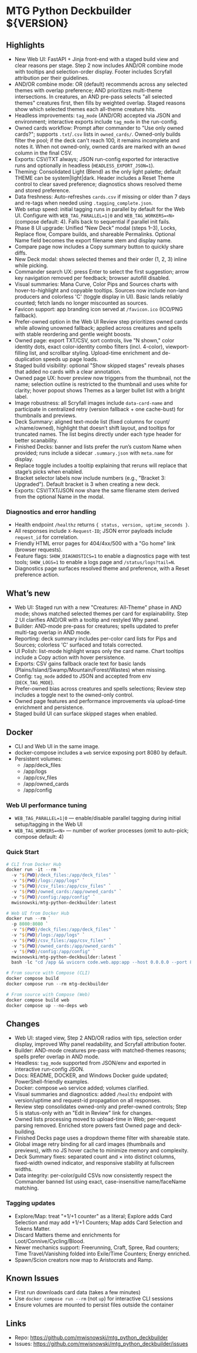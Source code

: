 # MTG Python Deckbuilder ${VERSION}

## Highlights
- New Web UI: FastAPI + Jinja front-end with a staged build view and clear reasons per stage. Step 2 now includes AND/OR combine mode with tooltips and selection-order display. Footer includes Scryfall attribution per their guidelines.
- AND/OR combine mode: OR (default) recommends across any selected themes with overlap preference; AND prioritizes multi-theme intersections. In creatures, an AND pre-pass selects "all selected themes" creatures first, then fills by weighted overlap. Staged reasons show which selected themes each all-theme creature hits.
- Headless improvements: `tag_mode` (AND/OR) accepted via JSON and environment; interactive exports include `tag_mode` in the run-config.
- Owned cards workflow: Prompt after commander to "Use only owned cards?"; supports `.txt`/`.csv` lists in `owned_cards/`. Owned-only builds filter the pool; if the deck can't reach 100, it remains incomplete and notes it. When not owned-only, owned cards are marked with an `Owned` column in the final CSV.
- Exports: CSV/TXT always; JSON run-config exported for interactive runs and optionally in headless (`HEADLESS_EXPORT_JSON=1`).
- Theming: Consolidated Light (Blend) as the only light palette; default THEME can be system|light|dark. Header includes a Reset Theme control to clear saved preference; diagnostics shows resolved theme and stored preference.
- Data freshness: Auto-refreshes `cards.csv` if missing or older than 7 days and re-tags when needed using `.tagging_complete.json`.
- Web setup speed: initial tagging runs in parallel by default for the Web UI. Configure with `WEB_TAG_PARALLEL=1|0` and `WEB_TAG_WORKERS=<N>` (compose default: 4). Falls back to sequential if parallel init fails.
 - Phase 8 UI upgrade: Unified “New Deck” modal (steps 1–3), Locks, Replace flow, Compare builds, and shareable Permalinks. Optional Name field becomes the export filename stem and display name.
  - Compare page now includes a Copy summary button to quickly share diffs.
  - New Deck modal: shows selected themes and their order (1, 2, 3) inline while picking.
 - Commander search UX: press Enter to select the first suggestion; arrow key navigation removed per feedback; browser autofill disabled.
 - Visual summaries: Mana Curve, Color Pips and Sources charts with hover-to-highlight and copyable tooltips. Sources now include non-land producers and colorless 'C' (toggle display in UI). Basic lands reliably counted; fetch lands no longer miscounted as sources.
 - Favicon support: app branding icon served at `/favicon.ico` (ICO/PNG fallback).
 - Prefer-owned option in the Web UI Review step prioritizes owned cards while allowing unowned fallback; applied across creatures and spells with stable reordering and gentle weight boosts.
 - Owned page: export TXT/CSV, sort controls, live "N shown," color identity dots, exact color-identity combo filters (incl. 4-color), viewport-filling list, and scrollbar styling. Upload-time enrichment and de-duplication speeds up page loads.
 - Staged build visibility: optional "Show skipped stages" reveals phases that added no cards with a clear annotation.
 - Owned page UX: hover preview now triggers from the thumbnail, not the name; selection outline is restricted to the thumbnail and uses white for clarity; hover popout shows Themes as a larger bullet list with a bright label.
 - Image robustness: all Scryfall images include `data-card-name` and participate in centralized retry (version fallback + one cache-bust) for thumbnails and previews.
 - Deck Summary: aligned text-mode list (fixed columns for count/×/name/owned), highlight that doesn’t shift layout, and tooltips for truncated names. The list begins directly under each type header for better scanability.
 - Finished Decks: banner and lists prefer the run’s custom Name when provided; runs include a sidecar `.summary.json` with `meta.name` for display.
  - Replace toggle includes a tooltip explaining that reruns will replace that stage’s picks when enabled.
  - Bracket selector labels now include numbers (e.g., "Bracket 3: Upgraded"). Default bracket is 3 when creating a new deck.
 - Exports: CSV/TXT/JSON now share the same filename stem derived from the optional Name in the modal.

### Diagnostics and error handling
- Health endpoint `/healthz` returns `{ status, version, uptime_seconds }`.
- All responses include `X-Request-ID`; JSON error payloads include `request_id` for correlation.
- Friendly HTML error pages for 404/4xx/500 with a "Go home" link (browser requests).
- Feature flags: `SHOW_DIAGNOSTICS=1` to enable a diagnostics page with test tools; `SHOW_LOGS=1` to enable a logs page and `/status/logs?tail=N`.
 - Diagnostics page surfaces resolved theme and preference, with a Reset preference action.

## What’s new
- Web UI: Staged run with a new "Creatures: All-Theme" phase in AND mode; shows matched selected themes per card for explainability. Step 2 UI clarifies AND/OR with a tooltip and restyled Why panel.
- Builder: AND-mode pre-pass for creatures; spells updated to prefer multi-tag overlap in AND mode.
 - Reporting: deck summary includes per-color card lists for Pips and Sources; colorless 'C' surfaced and totals corrected.
 - UI Polish: list-mode highlight wraps only the card name. Chart tooltips include a Copy action with hover persistence.
 - Exports: CSV gains fallback oracle text for basic lands (Plains/Island/Swamp/Mountain/Forest/Wastes) when missing.
- Config: `tag_mode` added to JSON and accepted from env (`DECK_TAG_MODE`).
 - Prefer-owned bias across creatures and spells selections; Review step includes a toggle next to the owned-only control.
 - Owned page features and performance improvements via upload-time enrichment and persistence.
 - Staged build UI can surface skipped stages when enabled.

## Docker
- CLI and Web UI in the same image.
- docker-compose includes a `web` service exposing port 8080 by default.
- Persistent volumes:
  - /app/deck_files
  - /app/logs
  - /app/csv_files
  - /app/owned_cards
  - /app/config

### Web UI performance tuning
- `WEB_TAG_PARALLEL=1|0` — enable/disable parallel tagging during initial setup/tagging in the Web UI
- `WEB_TAG_WORKERS=<N>` — number of worker processes (omit to auto-pick; compose default: 4)

### Quick Start
```powershell
# CLI from Docker Hub
docker run -it --rm `
  -v "${PWD}/deck_files:/app/deck_files" `
  -v "${PWD}/logs:/app/logs" `
  -v "${PWD}/csv_files:/app/csv_files" `
  -v "${PWD}/owned_cards:/app/owned_cards" `
  -v "${PWD}/config:/app/config" `
  mwisnowski/mtg-python-deckbuilder:latest

# Web UI from Docker Hub
docker run --rm `
  -p 8080:8080 `
  -v "${PWD}/deck_files:/app/deck_files" `
  -v "${PWD}/logs:/app/logs" `
  -v "${PWD}/csv_files:/app/csv_files" `
  -v "${PWD}/owned_cards:/app/owned_cards" `
  -v "${PWD}/config:/app/config" `
  mwisnowski/mtg-python-deckbuilder:latest `
  bash -lc "cd /app && uvicorn code.web.app:app --host 0.0.0.0 --port 8080"

# From source with Compose (CLI)
docker compose build
docker compose run --rm mtg-deckbuilder

# From source with Compose (Web)
docker compose build web
docker compose up --no-deps web
```

## Changes
- Web UI: staged view, Step 2 AND/OR radios with tips, selection order display, improved Why panel readability, and Scryfall attribution footer.
- Builder: AND-mode creatures pre-pass with matched-themes reasons; spells prefer overlap in AND mode.
- Headless: `tag_mode` supported from JSON/env and exported in interactive run-config JSON.
- Docs: README, DOCKER, and Windows Docker guide updated; PowerShell-friendly examples.
- Docker: compose `web` service added; volumes clarified.
 - Visual summaries and diagnostics: added `/healthz` endpoint with version/uptime and request-id propagation on all responses.
 - Review step consolidates owned-only and prefer-owned controls; Step 5 is status-only with an "Edit in Review" link for changes.
 - Owned lists processing moved to upload-time in Web; per-request parsing removed. Enriched store powers fast Owned page and deck-building.
 - Finished Decks page uses a dropdown theme filter with shareable state.
 - Global image retry binding for all card images (thumbnails and previews), with no JS hover cache to minimize memory and complexity.
 - Deck Summary fixes: separated count and × into distinct columns, fixed-width owned indicator, and responsive stability at fullscreen widths.
 - Data integrity: per-color/guild CSVs now consistently respect the Commander banned list using exact, case-insensitive name/faceName matching.

### Tagging updates
- Explore/Map: treat "+1/+1 counter" as a literal; Explore adds Card Selection and may add +1/+1 Counters; Map adds Card Selection and Tokens Matter.
- Discard Matters theme and enrichments for Loot/Connive/Cycling/Blood.
- Newer mechanics support: Freerunning, Craft, Spree, Rad counters; Time Travel/Vanishing folded into Exile/Time Counters; Energy enriched.
- Spawn/Scion creators now map to Aristocrats and Ramp.

## Known Issues
- First run downloads card data (takes a few minutes)
- Use `docker compose run --rm` (not `up`) for interactive CLI sessions
- Ensure volumes are mounted to persist files outside the container

## Links
- Repo: https://github.com/mwisnowski/mtg_python_deckbuilder
- Issues: https://github.com/mwisnowski/mtg_python_deckbuilder/issues

